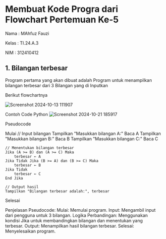 # Membuat Kode Progra dari Flowchart Pertemuan Ke-5
Nama : MAhfuz Fauzi

Kelas : TI.24.A.3

NIM : 312410412

## 1. Bilangan terbesar 

Program pertama yang akan dibuat adalah Program untuk menampilkan bilangan terbesar dari 3 Bilangan yang di Inputkan

Berikut flowchartnya

![Screenshot 2024-10-13 111907](https://github.com/user-attachments/assets/1fa56203-8fae-4001-90d1-5bbde042724f)

Contoh Code Python
![Screenshot 2024-10-21 185917](https://github.com/user-attachments/assets/461fc99e-7175-4818-853a-c9dbc48b9476)

Pseudocode

Mulai
    // Input bilangan
    Tampilkan "Masukkan bilangan A:"
    Baca A
    Tampilkan "Masukkan bilangan B:"
    Baca B
    Tampilkan "Masukkan bilangan C:"
    Baca C

    // Menentukan bilangan terbesar
    Jika (A >= B) dan (A >= C) Maka
        terbesar ← A
    Jika Tidak Jika (B >= A) dan (B >= C) Maka
        terbesar ← B
    Jika Tidak
        terbesar ← C
    End Jika

    // Output hasil
    Tampilkan "Bilangan terbesar adalah:", terbesar
Selesai

Penjelasan Pseudocode:
Mulai: Memulai program.
Input: Mengambil input dari pengguna untuk 3 bilangan.
Logika Perbandingan: Menggunakan kondisi Jika untuk membandingkan bilangan dan menentukan yang terbesar.
Output: Menampilkan hasil bilangan terbesar.
Selesai: Menyelesaikan program.
